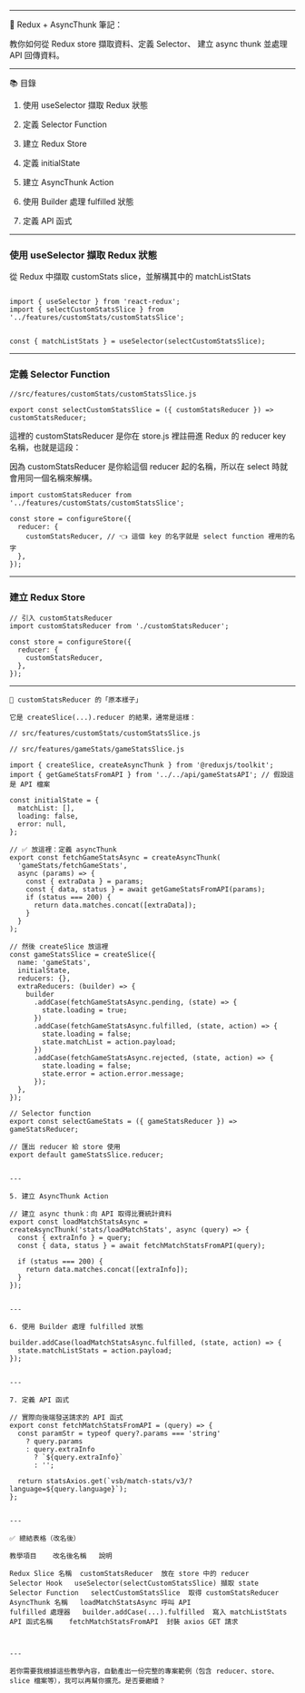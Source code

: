 
---

📘 Redux + AsyncThunk 筆記：

教你如何從 Redux store 擷取資料、定義 Selector、
建立 async thunk 並處理 API 回傳資料。

---

📚 目錄

1. 使用 useSelector 擷取 Redux 狀態
2. 定義 Selector Function
3. 建立 Redux Store


4. 定義 initialState


5. 建立 AsyncThunk Action


6. 使用 Builder 處理 fulfilled 狀態


7. 定義 API 函式




---
### 使用 useSelector 擷取 Redux 狀態

從 Redux 中擷取 customStats slice，並解構其中的 matchListStats
```

import { useSelector } from 'react-redux';
import { selectCustomStatsSlice } from '../features/customStats/customStatsSlice';


const { matchListStats } = useSelector(selectCustomStatsSlice);
```

---
### 定義 Selector Function
```
//src/features/customStats/customStatsSlice.js

export const selectCustomStatsSlice = ({ customStatsReducer }) => customStatsReducer;

```
這裡的 customStatsReducer 是你在 store.js 裡註冊進 Redux 的 reducer key 名稱，也就是這段：

因為 customStatsReducer 是你給這個 reducer 起的名稱，所以在 select 時就會用同一個名稱來解構。


```
import customStatsReducer from '../features/customStats/customStatsSlice';

const store = configureStore({
  reducer: {
    customStatsReducer, // 👈 這個 key 的名字就是 select function 裡用的名字
  },
});
```


---
### 建立 Redux Store
```
// 引入 customStatsReducer
import customStatsReducer from './customStatsReducer';

const store = configureStore({
  reducer: {
    customStatsReducer,
  },
});

```
---

```
🧩 customStatsReducer 的「原本樣子」

它是 createSlice(...).reducer 的結果，通常是這樣：

// src/features/customStats/customStatsSlice.js

// src/features/gameStats/gameStatsSlice.js

import { createSlice, createAsyncThunk } from '@reduxjs/toolkit';
import { getGameStatsFromAPI } from '../../api/gameStatsAPI'; // 假設這是 API 檔案

const initialState = {
  matchList: [],
  loading: false,
  error: null,
};

// ✅ 放這裡：定義 asyncThunk
export const fetchGameStatsAsync = createAsyncThunk(
  'gameStats/fetchGameStats',
  async (params) => {
    const { extraData } = params;
    const { data, status } = await getGameStatsFromAPI(params);
    if (status === 200) {
      return data.matches.concat([extraData]);
    }
  }
);

// 然後 createSlice 放這裡
const gameStatsSlice = createSlice({
  name: 'gameStats',
  initialState,
  reducers: {},
  extraReducers: (builder) => {
    builder
      .addCase(fetchGameStatsAsync.pending, (state) => {
        state.loading = true;
      })
      .addCase(fetchGameStatsAsync.fulfilled, (state, action) => {
        state.loading = false;
        state.matchList = action.payload;
      })
      .addCase(fetchGameStatsAsync.rejected, (state, action) => {
        state.loading = false;
        state.error = action.error.message;
      });
  },
});

// Selector function
export const selectGameStats = ({ gameStatsReducer }) => gameStatsReducer;

// 匯出 reducer 給 store 使用
export default gameStatsSlice.reducer;


---

5. 建立 AsyncThunk Action

// 建立 async thunk：向 API 取得比賽統計資料
export const loadMatchStatsAsync = createAsyncThunk('stats/loadMatchStats', async (query) => {
  const { extraInfo } = query;
  const { data, status } = await fetchMatchStatsFromAPI(query);

  if (status === 200) {
    return data.matches.concat([extraInfo]);
  }
});


---

6. 使用 Builder 處理 fulfilled 狀態

builder.addCase(loadMatchStatsAsync.fulfilled, (state, action) => {
  state.matchListStats = action.payload;
});


---

7. 定義 API 函式

// 實際向後端發送請求的 API 函式
export const fetchMatchStatsFromAPI = (query) => {
  const paramStr = typeof query?.params === 'string'
    ? query.params
    : query.extraInfo
      ? `${query.extraInfo}`
      : '';

  return statsAxios.get(`vsb/match-stats/v3/?language=${query.language}`);
};


---

✅ 總結表格（改名後）

教學項目	改名後名稱	說明

Redux Slice 名稱	customStatsReducer	放在 store 中的 reducer
Selector Hook	useSelector(selectCustomStatsSlice)	擷取 state
Selector Function	selectCustomStatsSlice	取得 customStatsReducer
AsyncThunk 名稱	loadMatchStatsAsync	呼叫 API
fulfilled 處理器	builder.addCase(...).fulfilled	寫入 matchListStats
API 函式名稱	fetchMatchStatsFromAPI	封裝 axios GET 請求



---

若你需要我根據這些教學內容，自動產出一份完整的專案範例（包含 reducer、store、slice 檔案等），我可以再幫你擴充。是否要繼續？

